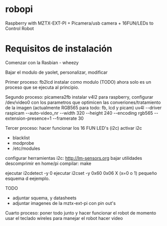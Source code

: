 robopi
======

Raspberry with MZTX-EXT-PI + Picamera/usb camera + 16FUN/LEDs to Control Robot


Requisitos de instalación
=========================

Comenzar con la Rasbian - wheezy

Bajar el modulo de yaolet, personalizar, modificar

Primer proceso: fb2lcd
instalar como modulo (TODO) ahora solo es un proceso que se ejecuta al principio.

Segundo proceso: picamera2fb
instalar v4l2 para raspberry, configurar /dev/video0 con los parametros que optimicen las converiones/tratamiento de la imagen
(actualmente RGB565 para todo: fb, lcd y picam)
uv4l --driver raspicam --auto-video_nr --width 320 --height 240 --encoding rgb565 --extension-presence=1 --framerate 30

Tercer proceso: hacer funcionar los 16 FUN LED's (i2c)
activar i2c
- blacklist
- modprobe
- /etc/modules

configurar herramientas i2c: http://lm-sensors.org
bajar utilidades
descomprimir en home/pi
compilar: make

ejecutar i2cdetect -y 0
ejecutar i2cset -y 0x60 0x06 X  (x=0 o 1)
pequeño esquema d eejemplo.


TODO
- adjuntar squema, y datasheets
- adjuntar imagenes de la mztx-ext-pi con pin out's

Cuarto proceso: poner todo junto y hacer funcionar el robot
de momento usar el teclado wireles para manejar el robot
hacer video



